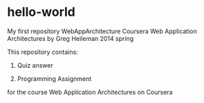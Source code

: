 # hello-world
My first repository
WebAppArchitecture
Coursera Web Application Architectures by Greg Heileman 2014 spring

This repository contains:

1) Quiz answer

2) Programming Assignment

for the course Web Application Architectures on Coursera
